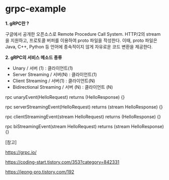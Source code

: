 # grpc-example

**1. gRPC란 ?**

구글에서 공개한 오픈소스로 Remote Procedure Call System.
HTTP/2의 stream을 지원하고, 프로토콜 버퍼를 이용하여 proto 파일을 작성한다. 
이때, proto 파일은 Java, C++, Python 등 언어에 종속적이지 않게 자유로운 코드 변환을 제공한다.

**2. gRPC의 서비스 메소드 종류**

- Unary / 서버 (1) : 클라이언트(1)
- Server Streaming / 서버(N) : 클라이언트(1)
- Client Streaming / 서버(1) : 클라이언트(N)
- Bidirectional Streaming / 서버 (N) : 클라이언트 (N)

rpc unaryEvent(HelloRequest) returns (HelloResponse) {}

rpc serverStreamingEvent(HelloRequest) returns (stream HelloResponse) {}

rpc clientStreamingEvent(stream HelloRequest) returns (HelloResponse) {}

rpc biStreamingEvent(stream HelloRequest) returns (stream HelloResponse) {}

[참고]

https://grpc.io/

https://coding-start.tistory.com/353?category=842331

https://jeong-pro.tistory.com/192
